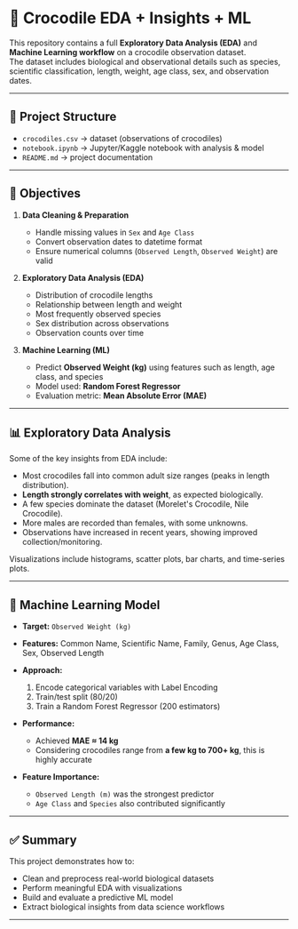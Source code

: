 # 🐊 Crocodile EDA + Insights + ML  

This repository contains a full **Exploratory Data Analysis (EDA)** and **Machine Learning workflow** on a crocodile observation dataset.  
The dataset includes biological and observational details such as species, scientific classification, length, weight, age class, sex, and observation dates.  

---

## 📂 Project Structure  

- `crocodiles.csv` → dataset (observations of crocodiles)  
- `notebook.ipynb` → Jupyter/Kaggle notebook with analysis & model  
- `README.md` → project documentation  

---

## 🚀 Objectives  

1. **Data Cleaning & Preparation**  
   - Handle missing values in `Sex` and `Age Class`  
   - Convert observation dates to datetime format  
   - Ensure numerical columns (`Observed Length`, `Observed Weight`) are valid  

2. **Exploratory Data Analysis (EDA)**  
   - Distribution of crocodile lengths  
   - Relationship between length and weight  
   - Most frequently observed species  
   - Sex distribution across observations  
   - Observation counts over time  

3. **Machine Learning (ML)**  
   - Predict **Observed Weight (kg)** using features such as length, age class, and species  
   - Model used: **Random Forest Regressor**  
   - Evaluation metric: **Mean Absolute Error (MAE)**  

---

## 📊 Exploratory Data Analysis  

Some of the key insights from EDA include:  

- Most crocodiles fall into common adult size ranges (peaks in length distribution).  
- **Length strongly correlates with weight**, as expected biologically.  
- A few species dominate the dataset (Morelet's Crocodile, Nile Crocodile).  
- More males are recorded than females, with some unknowns.  
- Observations have increased in recent years, showing improved collection/monitoring.  

Visualizations include histograms, scatter plots, bar charts, and time-series plots.  

---

## 🤖 Machine Learning Model  

- **Target:** `Observed Weight (kg)`  
- **Features:** Common Name, Scientific Name, Family, Genus, Age Class, Sex, Observed Length  
- **Approach:**  
  1. Encode categorical variables with Label Encoding  
  2. Train/test split (80/20)  
  3. Train a Random Forest Regressor (200 estimators)  

- **Performance:**  
  - Achieved **MAE ≈ 14 kg**  
  - Considering crocodiles range from **a few kg to 700+ kg**, this is highly accurate  

- **Feature Importance:**  
  - `Observed Length (m)` was the strongest predictor  
  - `Age Class` and `Species` also contributed significantly  

---

## ✅ Summary  

This project demonstrates how to:  
- Clean and preprocess real-world biological datasets  
- Perform meaningful EDA with visualizations  
- Build and evaluate a predictive ML model  
- Extract biological insights from data science workflows  

---

